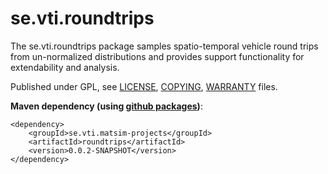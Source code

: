 # se.vti.roundtrips

The se.vti.roundtrips package samples spatio-temporal vehicle round trips from un-normalized distributions and provides support functionality for extendability and analysis. 

Published under GPL, see [LICENSE](LICENSE), [COPYING](COPYING), [WARRANTY](WARRANTY) files.

**Maven dependency (using [github packages](https://docs.github.com/en/packages))**:

	<dependency>
		<groupId>se.vti.matsim-projects</groupId>
		<artifactId>roundtrips</artifactId>
		<version>0.0.2-SNAPSHOT</version>
	</dependency>

	